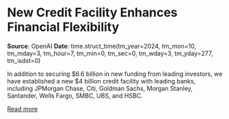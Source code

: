 # New Credit Facility Enhances Financial Flexibility

**Source**: OpenAI
**Date**: time.struct_time(tm_year=2024, tm_mon=10, tm_mday=3, tm_hour=7, tm_min=0, tm_sec=0, tm_wday=3, tm_yday=277, tm_isdst=0)

In addition to securing $6.6 billion in new funding from leading investors, we have established a new $4 billion credit facility with leading banks, including JPMorgan Chase, Citi, Goldman Sachs, Morgan Stanley, Santander, Wells Fargo, SMBC, UBS, and HSBC.

[Read more](https://openai.com/index/new-credit-facility-enhances-financial-flexibility)
